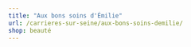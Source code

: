 ```yaml
---
title: "Aux bons soins d'Émilie"
url: /carrieres-sur-seine/aux-bons-soins-demilie/
shop: beauté
---
```

